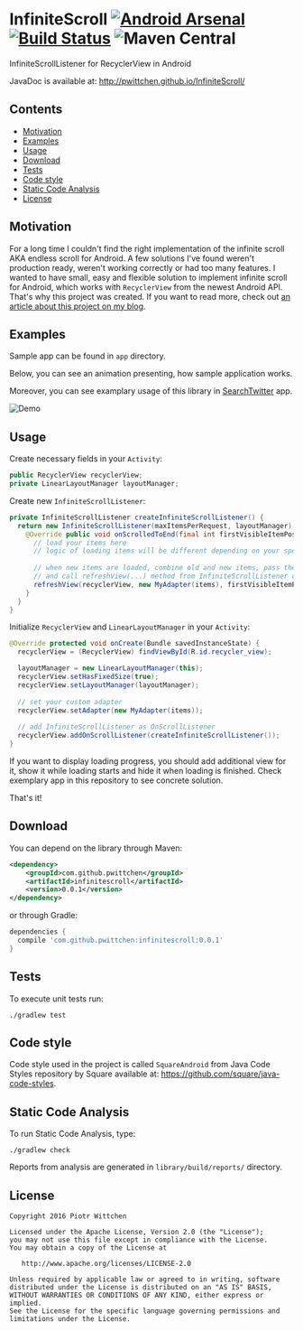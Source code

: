 # InfiniteScroll  [![Android Arsenal](https://img.shields.io/badge/Android%20Arsenal-InfiniteScroll-brightgreen.svg?style=flat)](https://android-arsenal.com/details/1/3237) [![Build Status](https://travis-ci.org/pwittchen/InfiniteScroll.svg?branch=master)](https://travis-ci.org/pwittchen/InfiniteScroll) ![Maven Central](https://img.shields.io/maven-central/v/com.github.pwittchen/infinitescroll.svg?style=flat)
InfiniteScrollListener for RecyclerView in Android

JavaDoc is available at: http://pwittchen.github.io/InfiniteScroll/

Contents
--------
- [Motivation](#motivation)
- [Examples](#examples)
- [Usage](#usage)
- [Download](#download)
- [Tests](#tests)
- [Code style](#code-style)
- [Static Code Analysis](#static-code-analysis)
- [License](#license)

Motivation
----------

For a long time I couldn't find the right implementation of the infinite scroll AKA endless scroll for Android. A few solutions I've found weren't production ready, weren't working correctly or had too many features. I wanted to have small, easy and flexible solution to implement infinite scroll for Android, which works with `RecyclerView` from the newest Android API. That's why this project was created. If you want to read more, check out <a href="http://blog.wittchen.biz.pl/infinite-scroll-for-recyclerview-in-android/">an article about this project on my blog</a>.

Examples
--------

Sample app can be found in `app` directory.

Below, you can see an animation presenting, how sample application works.

Moreover, you can see examplary usage of this library in [SearchTwitter](https://github.com/pwittchen/SearchTwitter) app.

![Demo](https://raw.githubusercontent.com/pwittchen/InfiniteScroll/master/demo.gif)

Usage
-----

Create necessary fields in your `Activity`:

```java
public RecyclerView recyclerView;
private LinearLayoutManager layoutManager;
```

Create new `InfiniteScrollListener`:

```java
private InfiniteScrollListener createInfiniteScrollListener() {
  return new InfiniteScrollListener(maxItemsPerRequest, layoutManager) {
    @Override public void onScrolledToEnd(final int firstVisibleItemPosition) {
      // load your items here
      // logic of loading items will be different depending on your specific use case
      
      // when new items are loaded, combine old and new items, pass them to your adapter
      // and call refreshView(...) method from InfiniteScrollListener class to refresh RecyclerView
      refreshView(recyclerView, new MyAdapter(items), firstVisibleItemPosition);
    }
  }
}
```

Initialize `RecyclerView` and `LinearLayoutManager` in your `Activity`:

```java
@Override protected void onCreate(Bundle savedInstanceState) {
  recyclerView = (RecyclerView) findViewById(R.id.recycler_view);

  layoutManager = new LinearLayoutManager(this);
  recyclerView.setHasFixedSize(true);
  recyclerView.setLayoutManager(layoutManager);
  
  // set your custom adapter
  recyclerView.setAdapter(new MyAdapter(items));
  
  // add InfiniteScrollListener as OnScrollListener
  recyclerView.addOnScrollListener(createInfiniteScrollListener());
}
```

If you want to display loading progress, you should add additional view for it, show it while loading starts and hide it when loading is finished. Check exemplary app in this repository to see concrete solution.

That's it!

Download
--------

You can depend on the library through Maven:

```xml
<dependency>
    <groupId>com.github.pwittchen</groupId>
    <artifactId>infinitescroll</artifactId>
    <version>0.0.1</version>
</dependency>
```

or through Gradle:

```groovy
dependencies {
  compile 'com.github.pwittchen:infinitescroll:0.0.1'
}
```

Tests
-----

To execute unit tests run:

```
./gradlew test
```

Code style
----------

Code style used in the project is called `SquareAndroid` from Java Code Styles repository by Square available at: https://github.com/square/java-code-styles.

Static Code Analysis
--------------------

To run Static Code Analysis, type:

```
./gradlew check
```

Reports from analysis are generated in `library/build/reports/` directory.

License
-------

    Copyright 2016 Piotr Wittchen

    Licensed under the Apache License, Version 2.0 (the "License");
    you may not use this file except in compliance with the License.
    You may obtain a copy of the License at
    
       http://www.apache.org/licenses/LICENSE-2.0
    
    Unless required by applicable law or agreed to in writing, software
    distributed under the License is distributed on an "AS IS" BASIS,
    WITHOUT WARRANTIES OR CONDITIONS OF ANY KIND, either express or implied.
    See the License for the specific language governing permissions and
    limitations under the License.



